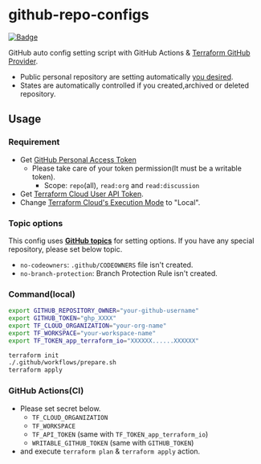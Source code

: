 # github-repo-configs

[![Badge](https://shields.io/badge/Terraform-app--terraform--io-blueviolet?logo=terraform&style=flat)](https://app.terraform.io/app/lkjio/workspaces/github-repo-configs)


GitHub auto config setting script with GitHub Actions & [Terraform GitHub Provider](https://registry.terraform.io/providers/integrations/github/latest/docs).

- Public personal repository are setting automatically [you desired](https://github.com/legnoh/github-repo-configs/blob/main/modules/repo/main.tf).
- States are automatically controlled if you created,archived or deleted repository.

Usage
---

### Requirement

- Get [GitHub Personal Access Token](https://docs.github.com/en/authentication/keeping-your-account-and-data-secure/creating-a-personal-access-token)
  - Please take care of your token permission(It must be a writable token).
    - Scope: `repo`(all), `read:org` and `read:discussion`
- Get [Terraform Cloud User API Token](https://developer.hashicorp.com/terraform/cloud-docs/users-teams-organizations/api-tokens).
- Change [Terraform Cloud's Execution Mode](https://developer.hashicorp.com/terraform/cloud-docs/workspaces/settings#execution-mode) to "Local".

### Topic options

This config uses [**GitHub topics**](https://docs.github.com/en/repositories/managing-your-repositorys-settings-and-features/customizing-your-repository/classifying-your-repository-with-topics) for setting options.
If you have any special repository, please set below topic.

- `no-codeowners`: `.github/CODEOWNERS` file isn't created.
- `no-branch-protection`: Branch Protection Rule isn't created.

### Command(local)

```sh
export GITHUB_REPOSITORY_OWNER="your-github-username"
export GITHUB_TOKEN="ghp_XXXX"
export TF_CLOUD_ORGANIZATION="your-org-name"
export TF_WORKSPACE="your-workspace-name"
export TF_TOKEN_app_terraform_io="XXXXXX......XXXXXX"

terraform init
./.github/workflows/prepare.sh
terraform apply
```

### GitHub Actions(CI)

- Please set secret below.
  - `TF_CLOUD_ORGANIZATION`
  - `TF_WORKSPACE`
  - `TF_API_TOKEN` (same with `TF_TOKEN_app_terraform_io`)
  - `WRITABLE_GITHUB_TOKEN` (same with `GITHUB_TOKEN`)
- and execute `terraform plan` & `terraform apply` action.

